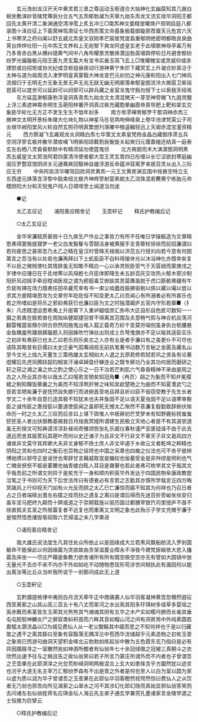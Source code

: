<!-- { "loadSidebar": true } -->
　　玄元浩刦龙汉开天中黄灵君三景之尊运动玉枢道合大始神化玄幽莫知其几据白蜺坐敷演妙音陵梵骞辰分合五气五炁郁勃凝为天章九始东炁龙文流玄瑶华洞阳王都回先太黄开清二象渊通空清凈霐上炙五冲三□南炁神文委精堂曜焕户观明启庭八都录图十泽应征上下蓊蓂神驾肃征七华西炁策文命基象极载御璇房荐厘天元危宫六天上书寒灵之府曰阖以舒五威北炁皇文驭刚孝芒宸居梵度翕重郁阴绝密明都皓良泉曲宵台烨烨吐阳一元中炁王文养和上无宛黎下爽龙阿虚皇玄老于此啸歌神母亭毒万有乃多青赤白黑从横纠错黄气间中八角布耀景灵散焕潜运勃英堪舆停轮日月避舍郁纷纷罗光偏璇极元阳王匮九灵玄篇大有宝书实垂玉简飞玄上□惟耀魄宝或灵威仰或赤熛怒或白招矩或协光纪或含枢组昼夜动行游神黄宁朱炽下藏冥玄上升凝合妙真洽于太神与道为祖周流入津罗明皇真蒙翳大神龙变巴元刦仞之神元康和阳出入七门神风流烟归于无明无方无象无景无声无兆无朕无幽无明廓落单郁皇朗流泠大微扈卫紫垣鬯英可以度世可以延龄可以阏邪可以辟兵藏之金室龙鬼守扃勿授下士以亵我天经焉
　　东方延蓝渺郁康弥浮皇洞真青炁九始龙文太清混微天一芽至神旁魄飞九遐灵膄上浮三素遮神霄赤明生玉葩阳林褰开洞真过紫充藏胞晕幽霞帝真导肥上靶和翠玄交象胚华轮化无方正不衺生生生不恤年刦多
　　南方帝漻禅育郁罗干那洞神赤炁三微神文太明开景标朱陵大化坱圠物以神星马在皂鹑吻伸绛泉上卷华池津梵英公子司炎垠华阙阳堂风火轮自然玄照苻明真繁想刋落曜中根遥翰轻迅上天阍赤混宝瀣资精元
　　西方颢凝飞玄雍观龙炎洞精白炁七华策文太素皇梵杨金晶白藏御序肃五兵空洞浮寥玄极并散华潜收哺飞明紫阳琼蕤割辰衡旋关起爽归元璎嘉穟还结真一庭泰玄左右栖八灵昏昏默默中有精须延勿使霆鬼侦
　　北方爽朗兜术大演潇图洞明黑炁五威皇文太冥浩阿君四蒙清泠使者都大宫王灵玄胃四日彤缠以长它涩欲封寒庭幽闺压罗鄷双馆阴闭关元通骞爽回翳神自雄浮游反命蕴冲容离罗来居百灵从出入三际应无穷
　　中央阿奕流华曜驾回欻洞灵黄炁一元王文黄房渊玄围中规悬空特立无东西虚元焕落含浮黎中扃束纽北极齐神辉旁射婴素蜺太乙流珠混若臡黄宁练胎元命稽阴阳大分和天倪鬼户闯人日啸啼至士闻道当勿迷

　　●记  

　　太乙玄征记 
　　浦阳善应精舍记 
　　玉壶轩记 
　　释氏护教编后记 

　　○太乙玄征记

　　金华宋濂赋质甚弱十日九疾生产作业之事皆力有所不任唯日学操觚造为文章精思弗得罢极就寝梦一老父白发鬅鬙与雪鬪洁身被黄服手支青藜杖徐徐而前招濂谓曰若何疲思之甚邪吾乃太乙之精在皇汉时曾降天禄阁以洪范五行授刘向若今意有何图第言之吾当有以处若也濂再拜曰下土虮虱臣不自料得接休光以沐浴神化亦既幸矣复不以臣之微贱使吐其情辞虽无知敢不精白一心以承灵贶臣受气于天孱弱而蒙庚戌之岁律中应锺日在于氐地寒以风母姙七月臣体即降生未五龄百灰交攻热火郁木邪沴制阳肝风动摇手牵目瞠谒医视之谓为瘛瘲毒艾焮肤其苦莫膺虽脱于虎口筯骸弗疆有牛负轭有镈在场力既弗任田卒薉荒幸有书一束尘啮蠹戕振拂驱剔以佩以藏以嘬以尝以求其方疲精竭思攻为文章穷年矻矻恒不知变更太乙曰吾闻心有所溺者必有所甚乐也若之所嗜如是将乐之邪抑弗获巳也濂曰臣为文之时独潜阖庐五官内守形若橜■〈扌朱〉凡虑既澄运思希夷上升层霄下入重垆絪缊庶汇弥布大区自形自色匪可数知一一摄之若禽在笯若兽在周阹纵健距捷羽曾不得离其范围及夫意畅气熙与神合机岳荡河翻雷椎霆驱倏尔阴合欻然阳施鬼出电入载正载奇万紾千变莫穷端倪虽身执台枢腰悬金鱼饍羞熊蹯居餙璇题入则丽姝吹竹弹丝出则戎士负弩曳旗亦不足以喻其适臣实乐之初非有弗获巳也太乙曰若乐则乐矣古之人亦有业是者乎濂曰有之虽更仆不可尽也请陈其略昔有巨儒曰太史迁豪气孤骞阔视无前执笔著书动数万言秘之金匮及藏名山至今文光上烛九天董生三策杨雄太玄相如大人退之五原若修若轼若巩之贤各有论著焜耀后先虎凤腾跃韶钧相宣汗澜卓踔盘纡蝉连业之既专厥功乃全其功何居而磨研之耔之获之湘之瀹之炊之酌之使心乐之一日不治若芒刺肌六气昏昏精神不来由是观之古之人所业其亦有以哉太乙曰嘻若言陋矣知冠角■〈冉页〉胡之为象而不知弁冕缨緌之制知糗饭藜羹之为美而不知淳熬肝膋之味知吴歈楚艳之为曲而不知夏濩武勺之音若言陋矣濂于是怃然自失膝行而进俯首至地且拜且祈曰臣不佞窃受教于先生长者学文二十余年自意巳造其极不知犹未也夫井鱼固不足以语天夏虫固不足以语寒幸察臣之诚怜臣之愚授臣以要道使臣闻之虽即死无憾太乙愀然不荅濂复殷勤致辞俯伏俟命历一时之久太乙三叹而后言曰上堪下舆惟人中居厥初芒芠梦未有知野鹿标枝蚩蚩狉狉圣人者出扶弼教基揭我日月烛我冥馗所谓建生民极立天地心者是不有其道欤道虽无形揆文可知典谟浑淳卦昼闳奇雅颂恢张礼乐威仪春秋谨严衮褒钺诛不由于此去道远而舍其振荄玩其葩叶而何以史迁诸子为且非文不行非文不章天子非文曷风四方诸侯非文莫守其邦卿大夫非文身郁不扬士庶人非文卒遏于乡故云文者乾坤之粹精也阴阳之灵和也四时之衡石也百物之铦锷也中国之采章也四裔之仪法也可不务乎彼辨博驰骋以邪夺正是诬世也卑辞甘言藉威取宠是媚权也佞墓受金是非舛缪是罔利也气亡魄丧恹恹不振是萎薾也抽青媲白眩人耳目是聋瞽也若此者弗可枚举其文乎哉其文乎哉吾前之所谓文则异于是矣充于一身和顺内积英华外发达于四国民物阜康政教鬯洽笔之于书则可为天下后世法传曰有德者必有言若之志勤其亦慎所学哉言讫四方晦冥飊风上行仰视天门如有火光反而顾之太乙巳亡濂惊而寤不知其为何祥也乃召日者占之日者端椟出蓍左右揲之挂而扐之遇复之离曰是谓后得而先迷百折旁岅伥伥安归虽车坚马肥终九颠而十隮或道之于崇期载旌以驱历国过都膳宰致饩司里授庐不亟不徐直抵夫玄圣之所居葢复者不远复也而重离又文明之象也此殆示子学文充微乎濂于是惕然悟悉燔毁笔砚取六艺燖温之未几学果进

　　○浦阳善应精舍记

　　我大雄氏说法度生凡其住处众所依止以是因缘成大兰若黑风飘船舫流入罗剎国躯命不能保此以何因缘葢为贪欲故由贪渐滋蔓业障永不凈我今建梵居皈依大悲入旛葢及床坐一一尽庄严藉是象教力欲舍诸所有所有既空故空空亦无有譬如大圆镜中放无量光不去亦不来不内亦不外如如屹不动随物悉现形苟涉世间相执此有漏因何以能出离汝等比丘众当听我所说于一剎那间成此无上道

　　○玉壶轩记

　　玄黓摄提格律中夷则白月流天牵牛正中商飊袭人仙华羽客凝神黄宫忽翛然遐征西至离萦之山其山高三百五十有八丈而翠河之水出焉其阳多玗琪树多瑶草多婴垣之英赤蕤而素茎皆生玉荣其光熊熊其气魂魂其阴有五华之木产实如樱丹腴而长毫其垂屯屯胶胶神麟炎尸之厥容类蚪枳首而六眸其音如榴山河之间有洞房焉中外纯素圆若嘉瓠太灏流晶以□为城见费仙人从一老父酣觞其中寤而思之不知何祥也于是以归藏筮之遇干之离其繇曰至象有容豁落无隅浑沦中苞西华流储超乎元素造物之初有玉壸之象焉巳而游句曲洞天望积金峰北云勃勃如练起谷中散为五色霞东去乃指曰是必有异因蹑屐寻之一室皦然宛如神游所覩者有仙翁年七十余冠绿璈之冠被三真朝斗之衣欣然出速予往与之楫且告之故仙翁笑曰若子所言乃蒙庄所谓外而不内者也子曾谓吾之玊壶果在此耶溟涬之光忽荒眇绵洞明两极混合上玄大如黍珠含乎方圜然犹以迹言也况乎大道无名主宰万汇郁纷罗森有不出是壸之外者是何也至人以白为室以圆为家以虚为质以润为华子曾谓吾之玉壸果在此耶仙华羽客瞪然视愕然惊曰费仙人之从饮者无乃翁也邪吾向所见漓萦之山翠水之河不其涉幻化耶幻隐而真始显邪仙翁答笑而去问诸左右仙翁姓蒋名应琪金坛人海云先主弟子通玄学兼究孔墨诸家言金陵学道之士恒推为巨擘云 

　　○释氏护教编后记

